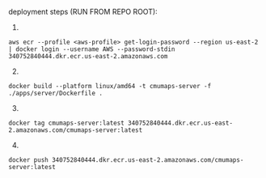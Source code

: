 deployment steps (RUN FROM REPO ROOT):

1.

```
aws ecr --profile <aws-profile> get-login-password --region us-east-2 | docker login --username AWS --password-stdin 340752840444.dkr.ecr.us-east-2.amazonaws.com
```

2.

```
docker build --platform linux/amd64 -t cmumaps-server -f ./apps/server/Dockerfile .
```

3.

```
docker tag cmumaps-server:latest 340752840444.dkr.ecr.us-east-2.amazonaws.com/cmumaps-server:latest
```

4.

```
docker push 340752840444.dkr.ecr.us-east-2.amazonaws.com/cmumaps-server:latest
```

